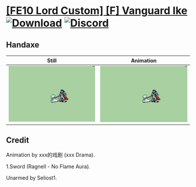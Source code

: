 # [\[FE10 Lord Custom\] \[F\] Vanguard Ike](./) [![Download](https://img.shields.io/badge/Download--red?style=social&logo=github)](https://minhaskamal.github.io/DownGit/#/home?url=https://github.com/Klokinator/FE-Repo/tree/main/Battle%20Animations%2FLords%20-%20Vanilla%20and%20Custom%2F%5BFE10%20Lord%20Custom%5D%20%5BF%5D%20Vanguard%20Ike%2F4.%20Handaxe) [![Discord](https://img.shields.io/badge/Discord--blue?style=social&logo=discord)](https://discord.gg/C7VNGnyTPA)

## Handaxe

| Still | Animation |
| :---: | :-------: |
| ![Handaxe still](./Handaxe_000.png) | ![Handaxe](./Handaxe.gif) |

## Credit

Animation by xxx的戏剧 (xxx Drama).

1.Sword (Ragnell - No Flame Aura).

Unarmed by Seliost1.
